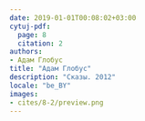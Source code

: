 ```yaml
---
date: 2019-01-01T00:08:02+03:00
cytuj-pdf:
  page: 8
  citation: 2
authors:
- Адам Глобус
title: "Адам Глобус"
description: "Сказы. 2012"
locale: "be_BY"
images:
- cites/8-2/preview.png
---
```

